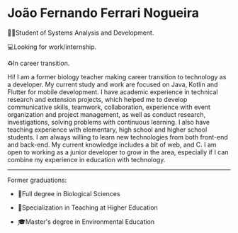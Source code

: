 # João Fernando Ferrari Nogueira

:man_technologist:Student of Systems Analysis and Development.

:computer:Looking for work/internship.

:recycle:In career transition.

Hi! I am a former biology teacher making career transition to technology as a developer. My current study and work are focused on Java, Kotlin and Flutter for mobile development. I have academic experience in technical research and extension projects, which helped me to develop communicative skills, teamwork, collaboration, experience with event organization and project management, as well as conduct research, investigations, solving problems with continuous learning. I also have teaching experience with elementary, high school and higher school students. I am always willing to learn new technologies from both front-end and back-end. My current knowledge includes a bit of web, and C. I am open to working as a junior developer to grow in the area, especially if I can combine my experience in education with technology. 

---

Former graduations:

* :leaves:Full degree in Biological Sciences

* :school:Specialization in Teaching at Higher Education

* :mortar_board:Master's degree in Environmental Education

